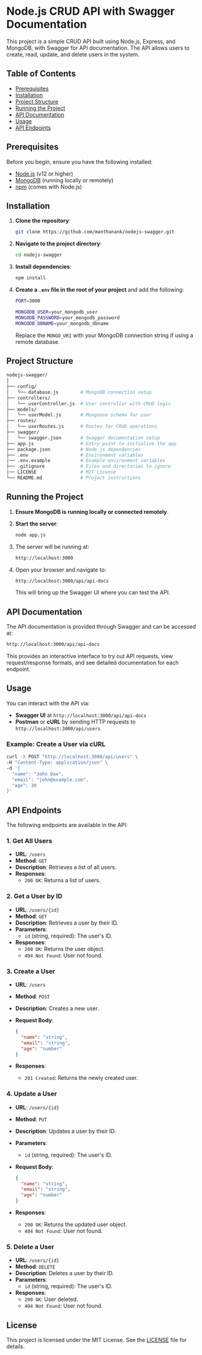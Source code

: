 # Node.js CRUD API with Swagger Documentation

This project is a simple CRUD API built using Node.js, Express, and MongoDB, with Swagger for API documentation. The API allows users to create, read, update, and delete users in the system.

## Table of Contents

- [Prerequisites](#prerequisites)
- [Installation](#installation)
- [Project Structure](#project-structure)
- [Running the Project](#running-the-project)
- [API Documentation](#api-documentation)
- [Usage](#usage)
- [API Endpoints](#api-endpoints)

## Prerequisites

Before you begin, ensure you have the following installed:

- [Node.js](https://nodejs.org/en/) (v12 or higher)
- [MongoDB](https://www.mongodb.com/) (running locally or remotely)
- [npm](https://www.npmjs.com/) (comes with Node.js)

## Installation

1. **Clone the repository**:

    ```bash
    git clone https://github.com/manthanank/nodejs-swagger.git
    ```

2. **Navigate to the project directory**:

    ```bash
    cd nodejs-swagger
    ```

3. **Install dependencies**:

    ```bash
    npm install
    ```

4. **Create a `.env` file in the root of your project** and add the following:

    ```bash
    PORT=3000

    MONGODB_USER=your_mongodb_user
    MONGODB_PASSWORD=your_mongodb_password
    MONGODB_DBNAME=your_mongodb_dbname
    ```

   Replace the `MONGO_URI` with your MongoDB connection string if using a remote database.

## Project Structure

```bash
nodejs-swagger/
│
├── config/
│   └── database.js        # MongoDB connection setup
├── controllers/
│   └── userController.js  # User controller with CRUD logic
├── models/
│   └── userModel.js       # Mongoose schema for user
├── routes/
│   └── userRoutes.js      # Routes for CRUD operations
├── swagger/
│   └── swagger.json       # Swagger documentation setup
├── app.js                 # Entry point to initialize the app
├── package.json           # Node.js dependencies
├── .env                   # Environment variables
|── .env.example           # Example environment variables
├── .gitignore             # Files and directories to ignore
|── LICENSE                # MIT License
└── README.md              # Project instructions
```

## Running the Project

1. **Ensure MongoDB is running locally or connected remotely**.
2. **Start the server**:

    ```bash
    node app.js
    ```

3. The server will be running at:

    ```bash
    http://localhost:3000
    ```

4. Open your browser and navigate to:

    ```bash
    http://localhost:3000/api/api-docs
    ```

   This will bring up the Swagger UI where you can test the API.

## API Documentation

The API documentation is provided through Swagger and can be accessed at:

```bash
http://localhost:3000/api/api-docs
```

This provides an interactive interface to try out API requests, view request/response formats, and see detailed documentation for each endpoint.

## Usage

You can interact with the API via:

- **Swagger UI** at `http://localhost:3000/api/api-docs`
- **Postman** or **cURL** by sending HTTP requests to `http://localhost:3000/api/users`

### Example: Create a User via cURL

```bash
curl -X POST "http://localhost:3000/api/users" \
-H "Content-Type: application/json" \
-d '{
  "name": "John Doe",
  "email": "john@example.com",
  "age": 30
}'
```

## API Endpoints

The following endpoints are available in the API:

### 1. **Get All Users**

- **URL**: `/users`
- **Method**: `GET`
- **Description**: Retrieves a list of all users.
- **Responses**:
  - `200 OK`: Returns a list of users.

### 2. **Get a User by ID**

- **URL**: `/users/{id}`
- **Method**: `GET`
- **Description**: Retrieves a user by their ID.
- **Parameters**:
  - `id` (string, required): The user's ID.
- **Responses**:
  - `200 OK`: Returns the user object.
  - `404 Not Found`: User not found.

### 3. **Create a User**

- **URL**: `/users`
- **Method**: `POST`
- **Description**: Creates a new user.
- **Request Body**:

     ```json
     {
       "name": "string",
       "email": "string",
       "age": "number"
     }
     ```

- **Responses**:
  - `201 Created`: Returns the newly created user.

### 4. **Update a User**

- **URL**: `/users/{id}`
- **Method**: `PUT`
- **Description**: Updates a user by their ID.
- **Parameters**:
  - `id` (string, required): The user's ID.
- **Request Body**:

     ```json
     {
       "name": "string",
       "email": "string",
       "age": "number"
     }
     ```

- **Responses**:
  - `200 OK`: Returns the updated user object.
  - `404 Not Found`: User not found.

### 5. **Delete a User**

- **URL**: `/users/{id}`
- **Method**: `DELETE`
- **Description**: Deletes a user by their ID.
- **Parameters**:
  - `id` (string, required): The user's ID.
- **Responses**:
  - `200 OK`: User deleted.
  - `404 Not Found`: User not found.

## License

This project is licensed under the MIT License. See the [LICENSE](LICENSE) file for details.
